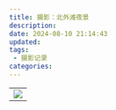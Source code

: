 ```yaml
---
title: 摄影：北外滩夜景
description:
date: 2024-08-10 21:14:43
updated:
tags:
 - 摄影记录
categories:
---
```

<table>
   <tr>
        <td ><center><img src="https://pub-fc357e9fb3f444e694b227ed64be66b9.r2.dev/shanghai0810/00445.jpg" /></center></td>
   </tr>
</table>